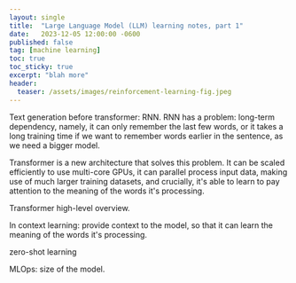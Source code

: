 ```yaml
---
layout: single
title:  "Large Language Model (LLM) learning notes, part 1"
date:   2023-12-05 12:00:00 -0600
published: false
tag: [machine learning]
toc: true
toc_sticky: true
excerpt: "blah more"
header:
  teaser: /assets/images/reinforcement-learning-fig.jpeg
---
```


Text generation before transformer: RNN.
RNN has a problem: long-term dependency, namely,
it can only remember the last few words, or it takes a long training time
if we want to remember words earlier in the sentence, as we need a bigger model.

Transformer is a new architecture that solves this problem.
It can be scaled efficiently to use multi-core GPUs, it can parallel process input data, making use of much larger training datasets, and crucially, it's able to learn to pay attention to the meaning of the words it's processing.

Transformer high-level overview.

In context learning: provide context to the model, so that it can learn the meaning of the words it's processing.

zero-shot learning

MLOps: size of the model.
